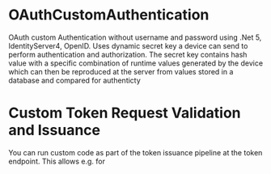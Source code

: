 # OAuthCustomAuthentication
OAuth custom Authentication without username and password using .Net 5, IdentityServer4, OpenID. Uses dynamic secret key a device can send to perform authentication and authorization. The secret key contains hash value with a specific combination of runtime values generated by the device which can then be reproduced at the server from values stored in a database and compared for authenticty

# Custom Token Request Validation and Issuance
You can run custom code as part of the token issuance pipeline at the token endpoint. This allows e.g. for

